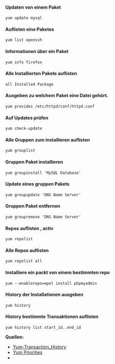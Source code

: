 #### Updaten  von einem  Paket
`yum update mysql`

#### Auflisten eine Paketes 
`yum list openssh`

#### Informationen über ein Paket
`yum info firefox`

#### Alle Installierten Pakete auflisten 
`all Installed Package`

#### Ausgeben zu welchem Paket eine Datei gehört. 
`yum provides /etc/httpd/conf/httpd.conf`

#### Auf Updates prüfen
`yum check-update`

#### Alle Gruppen zum installieren auflisten 
`yum grouplist`

#### Gruppen Paket installieren
`yum groupinstall 'MySQL Database'`

#### Update eines gruppen Pakets
`yum groupupdate 'DNS Name Server'`

#### Gruppen Paket entfernen 
`yum groupremove 'DNS Name Server'` 

#### Repos auflisten , activ
`yum repolist`

#### Alle Repos auflisten
`yum repolist all`

#### Installiere ein packt von einem bestimmten repo
`yum --enablerepo=epel install phpmyadmin`

####  History der Installationen ausgeben 
`yum history`

#### History bestimmte Transaktionen auflisten
`yum history list start_id..end_id`

**Quellen:**
* [Yum-Transaction_History](https://access.redhat.com/documentation/en-US/Red_Hat_Enterprise_Linux/6/html/Deployment_Guide/sec-Yum-Transaction_History.html)
* [Yum Priorities](https://wiki.centos.org/PackageManagement/Yum/Priorities)
* []()